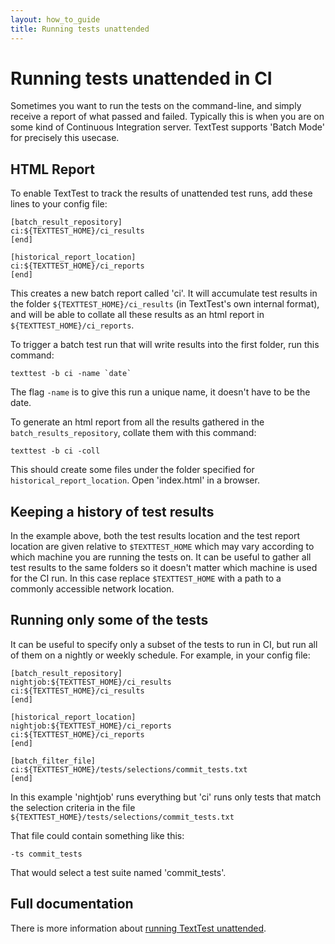 ```yaml
---
layout: how_to_guide
title: Running tests unattended
---
```


# Running tests unattended in CI

Sometimes you want to run the tests on the command-line, and simply receive a report of what passed and failed. Typically this is when you are on some kind of Continuous Integration server. TextTest supports 'Batch Mode' for precisely this usecase.

## HTML Report

To enable TextTest to track the results of unattended test runs, add these lines to your config file:

    [batch_result_repository]
    ci:${TEXTTEST_HOME}/ci_results
    [end]
    
    [historical_report_location]
    ci:${TEXTTEST_HOME}/ci_reports
    [end]

This creates a new batch report called 'ci'. It will accumulate test results in the folder `${TEXTTEST_HOME}/ci_results` (in TextTest's own internal format), and will be able to collate all these results as an html report in `${TEXTTEST_HOME}/ci_reports`.

To trigger a batch test run that will write results into the first folder, run this command:

    texttest -b ci -name `date`

The flag `-name` is to give this run a unique name, it doesn't have to be the date.

To generate an html report from all the results gathered in the `batch_results_repository`, collate them with this command:

    texttest -b ci -coll

This should create some files under the folder specified for `historical_report_location`. Open 'index.html' in a browser.

## Keeping a history of test results
In the example above, both the test results location and the test report location are given relative to `$TEXTTEST_HOME` which may vary according to which machine you are running the tests on. It can be useful to gather all test results to the same folders so it doesn't matter which machine is used for the CI run. In this case replace `$TEXTTEST_HOME` with a path to a commonly accessible network location.

## Running only some of the tests
It can be useful to specify only a subset of the tests to run in CI, but run all of them on a nightly or weekly schedule. For example, in your config file:

    [batch_result_repository]
    nightjob:${TEXTTEST_HOME}/ci_results
    ci:${TEXTTEST_HOME}/ci_results
    [end]
    
    [historical_report_location]
    nightjob:${TEXTTEST_HOME}/ci_reports
    ci:${TEXTTEST_HOME}/ci_reports
    [end]

    [batch_filter_file]
    ci:${TEXTTEST_HOME}/tests/selections/commit_tests.txt
    [end]

In this example 'nightjob' runs everything but 'ci' runs only tests that match the selection criteria in the file `${TEXTTEST_HOME}/tests/selections/commit_tests.txt`

That file could contain something like this:

    -ts commit_tests

That would select a test suite named 'commit_tests'.

## Full documentation
There is more information about [running TextTest unattended](http://texttest.sourceforge.net/index.php?page=documentation_4_0&n=running_texttest_unattended).

